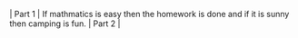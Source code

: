 | Part 1 | 
If mathmatics is easy then the homework is done and if it is sunny then camping is fun.
| Part 2 |
